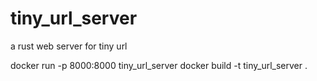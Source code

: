 # tiny_url_server

a rust web server for tiny url

docker run -p 8000:8000 tiny_url_server
docker build -t tiny_url_server .